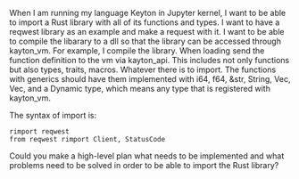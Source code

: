 When I am running my language Keyton in Jupyter kernel, I want to be able to import a Rust library with all of its functions and types. I want to have a reqwest library as an example and make a request with it.
I want to be able to compile the libarary to a dll so that the library can be accessed through kayton_vm. For example, I compile the library. When loading send the function definition to the vm via kayton_api. This includes not only functions but also types, traits, macros. Whatever there is to import.
The functions with generics should have them implemented with i64, f64, &str, String, Vec<i64>, Vec<f64>, and a Dynamic type, which means any type that is registered with kayton_vm.

The syntax of import is:
```
rimport reqwest
from reqwest rimport Client, StatusCode
```

Could you make a high-level plan what needs to be implemented and what problems need to be solved in order to be able to import the Rust library?